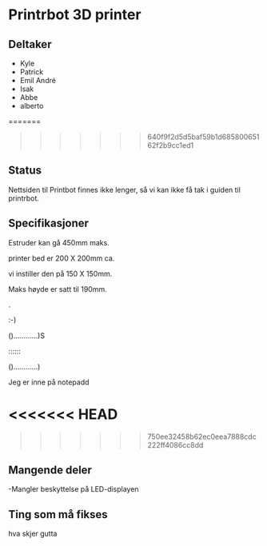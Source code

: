
# Printrbot 3D printer

## Deltaker
- Kyle
- Patrick
- Emil André
- Isak
- Abbe
- alberto


=======

>>>>>>> 640f9f2d5d5baf59b1d68580065162f2b9cc1ed1
## Status
Nettsiden til Printbot finnes ikke lenger, så vi kan ikke få tak i guiden til printrbot.

## Specifikasjoner
Estruder kan gå 450mm maks.

printer bed er 200 X 200mm ca.

vi instiller den på 150 X 150mm.

Maks høyde er satt til 190mm.

.

:-)

()............)S

::::::

()............)

Jeg er inne på notepadd

<<<<<<< HEAD
=======

>>>>>>> 750ee32458b62ec0eea7888cdc222ff4086cc8dd


## Mangende deler
-Mangler beskyttelse på LED-displayen

## Ting som må fikses

hva skjer gutta 

